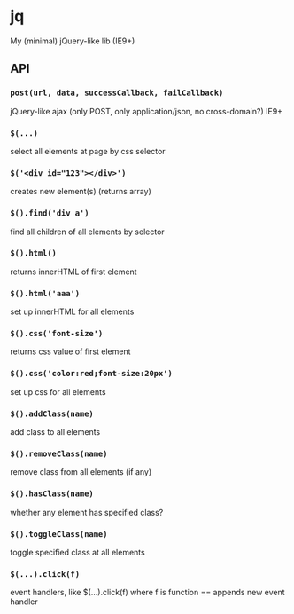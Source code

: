 # jq
My (minimal) jQuery-like lib (IE9+)

## API

### `post(url, data, successCallback, failCallback)`
jQuery-like ajax (only POST, only application/json, no cross-domain?) IE9+

### `$(...)`
select all elements at page by css selector
### `$('<div id="123"></div>')`
creates new element(s) (returns array)
### `$().find('div a')`
find all children of all elements by selector
### `$().html()`
returns innerHTML of first element
### `$().html('aaa')`
set up innerHTML for all elements
### `$().css('font-size')`
returns css value of first element
### `$().css('color:red;font-size:20px')`
set up css for all elements 
### `$().addClass(name)`
add class to all elements
### `$().removeClass(name)`
remove class from all elements (if any)
### `$().hasClass(name)`
whether any element has specified class?
### `$().toggleClass(name)`
toggle specified class at all elements
### `$(...).click(f)`
event handlers, like $(...).click(f) where f is function == appends new event handler
